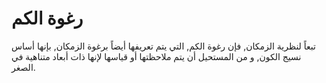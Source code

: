 # رغوة الكم

تبعاً لنظرية الزمكان, فإن رغوة الكم, التي يتم تعريفها أيضاً برغوة الزمكان, بإنها
أساس نسيج الكون, و من المستحيل أن يتم ملاحظتها أو قياسها لإنها ذات أبعاد متناهية
في الصغر.
